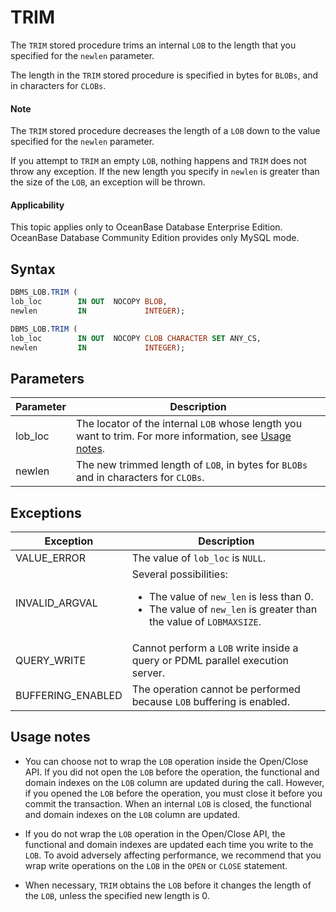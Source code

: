 TRIM
=========================

The `TRIM` stored procedure trims an internal `LOB` to the length that you specified for the `newlen` parameter.

The length in the `TRIM` stored procedure is specified in bytes for `BLOBs`, and in characters for `CLOBs`.

<main id="notice" type='explain'>
    <h4>Note</h4>
    <p>The <code>TRIM</code> stored procedure decreases the length of a <code>LOB</code> down to the value specified for the <code>newlen</code> parameter. </p>
  </main>

If you attempt to `TRIM` an empty `LOB`, nothing happens and `TRIM` does not throw any exception. If the new length you specify in `newlen` is greater than the size of the `LOB`, an exception will be thrown.


<main id="notice" >
    <h4>Applicability</h4>
    <p>This topic applies only to OceanBase Database Enterprise Edition. OceanBase Database Community Edition provides only MySQL mode. </p>
  </main>


Syntax
-----------

```sql
DBMS_LOB.TRIM (
lob_loc        IN OUT  NOCOPY BLOB,
newlen         IN             INTEGER);

DBMS_LOB.TRIM (
lob_loc        IN OUT  NOCOPY CLOB CHARACTER SET ANY_CS,
newlen         IN             INTEGER);
```



Parameters
-------------



| **Parameter** | **Description**                                                                                                                          |
|---------------|------------------------------------------------------------------------------------------------------------------------------------------|
| lob_loc       | The locator of the internal `LOB` whose length you want to trim. For more information, see [Usage notes](1.dbms-lob-overview-oracle.md). |
| newlen        | The new trimmed length of `LOB`, in bytes for `BLOBs` and in characters for `CLOBs`.                                                     |



Exceptions
-------------



| **Exception**     | **Description**                                                                                                                                                 |
|-------------------|-----------------------------------------------------------------------------------------------------------------------------------------------------------------|
| VALUE_ERROR       | The value of `lob_loc` is `NULL`.                                                                                                                               |
| INVALID_ARGVAL    | Several possibilities: <ul><li> The value of `new_len` is less than 0.   </li><li> The value of `new_len` is greater than the value of `LOBMAXSIZE`. </li></ul> |
| QUERY_WRITE       | Cannot perform a `LOB` write inside a query or PDML parallel execution server.                                                                                  |
| BUFFERING_ENABLED | The operation cannot be performed because `LOB` buffering is enabled.                                                                                           |



Usage notes
-------------

* You can choose not to wrap the `LOB` operation inside the Open/Close API.  If you did not open the `LOB` before the operation, the functional and domain indexes on the `LOB` column are updated during the call.  However, if you opened the `LOB` before the operation, you must close it before you commit the transaction. When an internal `LOB` is closed, the functional and domain indexes on the `LOB` column are updated.



* If you do not wrap the `LOB` operation in the Open/Close API, the functional and domain indexes are updated each time you write to the `LOB`. To avoid adversely affecting performance, we recommend that you wrap write operations on the `LOB` in the `OPEN` or `CLOSE` statement.



* When necessary, `TRIM` obtains the `LOB` before it changes the length of the `LOB`, unless the specified new length is 0.





